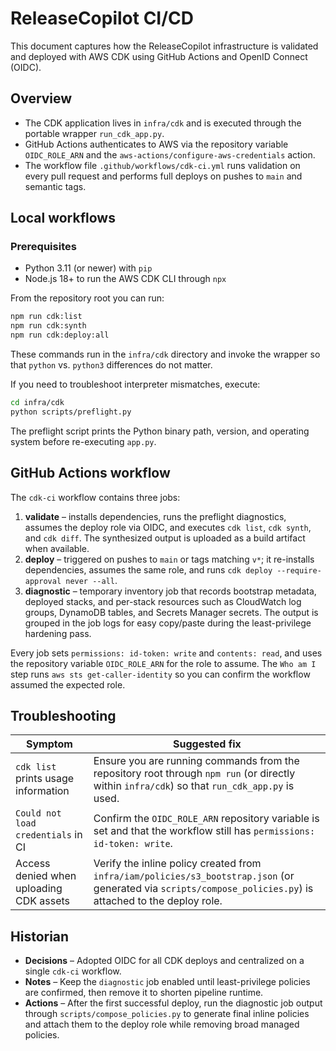 # ReleaseCopilot CI/CD

This document captures how the ReleaseCopilot infrastructure is validated and deployed with AWS CDK using GitHub Actions and OpenID Connect (OIDC).

## Overview

* The CDK application lives in `infra/cdk` and is executed through the portable wrapper `run_cdk_app.py`.
* GitHub Actions authenticates to AWS via the repository variable `OIDC_ROLE_ARN` and the `aws-actions/configure-aws-credentials` action.
* The workflow file `.github/workflows/cdk-ci.yml` runs validation on every pull request and performs full deploys on pushes to `main` and semantic tags.

## Local workflows

### Prerequisites

* Python 3.11 (or newer) with `pip`
* Node.js 18+ to run the AWS CDK CLI through `npx`

From the repository root you can run:

```bash
npm run cdk:list
npm run cdk:synth
npm run cdk:deploy:all
```

These commands run in the `infra/cdk` directory and invoke the wrapper so that `python` vs. `python3` differences do not matter.

If you need to troubleshoot interpreter mismatches, execute:

```bash
cd infra/cdk
python scripts/preflight.py
```

The preflight script prints the Python binary path, version, and operating system before re-executing `app.py`.

## GitHub Actions workflow

The `cdk-ci` workflow contains three jobs:

1. **validate** – installs dependencies, runs the preflight diagnostics, assumes the deploy role via OIDC, and executes `cdk list`, `cdk synth`, and `cdk diff`. The synthesized output is uploaded as a build artifact when available.
2. **deploy** – triggered on pushes to `main` or tags matching `v*`; it re-installs dependencies, assumes the same role, and runs `cdk deploy --require-approval never --all`.
3. **diagnostic** – temporary inventory job that records bootstrap metadata, deployed stacks, and per-stack resources such as CloudWatch log groups, DynamoDB tables, and Secrets Manager secrets. The output is grouped in the job logs for easy copy/paste during the least-privilege hardening pass.

Every job sets `permissions: id-token: write` and `contents: read`, and uses the repository variable `OIDC_ROLE_ARN` for the role to assume. The `Who am I` step runs `aws sts get-caller-identity` so you can confirm the workflow assumed the expected role.

## Troubleshooting

| Symptom | Suggested fix |
| --- | --- |
| `cdk list` prints usage information | Ensure you are running commands from the repository root through `npm run` (or directly within `infra/cdk`) so that `run_cdk_app.py` is used. |
| `Could not load credentials` in CI | Confirm the `OIDC_ROLE_ARN` repository variable is set and that the workflow still has `permissions: id-token: write`. |
| Access denied when uploading CDK assets | Verify the inline policy created from `infra/iam/policies/s3_bootstrap.json` (or generated via `scripts/compose_policies.py`) is attached to the deploy role. |

## Historian

* **Decisions** – Adopted OIDC for all CDK deploys and centralized on a single `cdk-ci` workflow.
* **Notes** – Keep the `diagnostic` job enabled until least-privilege policies are confirmed, then remove it to shorten pipeline runtime.
* **Actions** – After the first successful deploy, run the diagnostic job output through `scripts/compose_policies.py` to generate final inline policies and attach them to the deploy role while removing broad managed policies.
